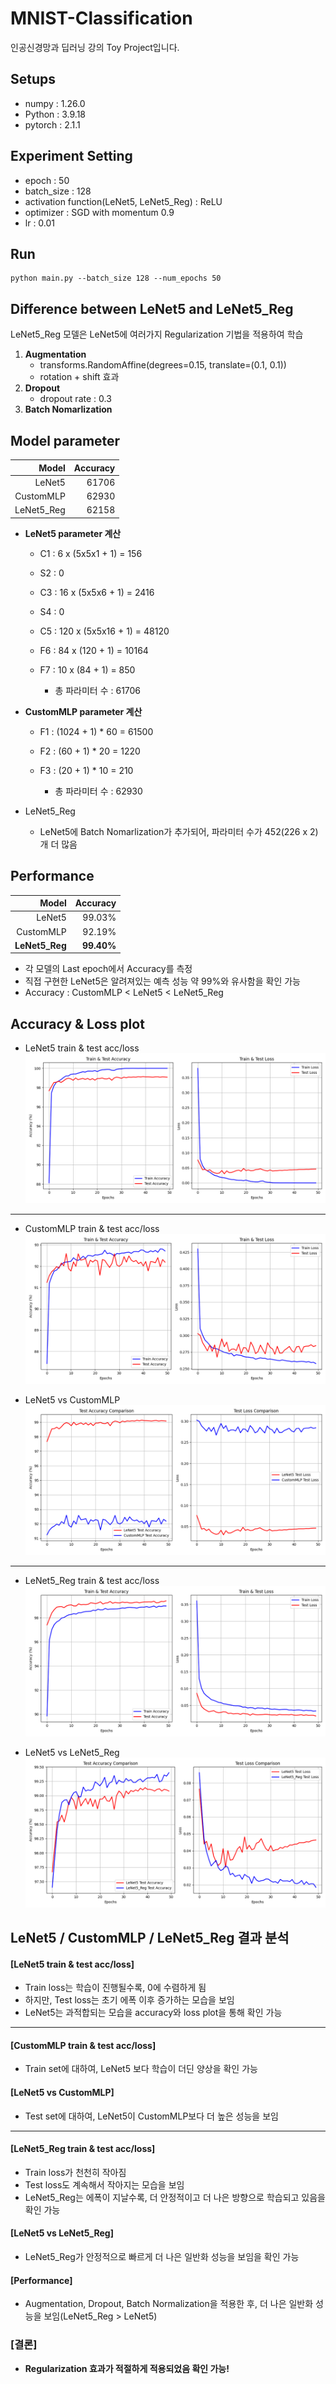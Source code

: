 # MNIST-Classification
인공신경망과 딥러닝 강의 Toy Project입니다.

## Setups
- numpy : 1.26.0
- Python : 3.9.18
- pytorch : 2.1.1

## Experiment Setting
- epoch : 50
- batch_size : 128
- activation function(LeNet5, LeNet5_Reg) : ReLU
- optimizer : SGD with momentum 0.9
- lr : 0.01 

## Run

```
python main.py --batch_size 128 --num_epochs 50
```

## Difference between LeNet5 and LeNet5_Reg
LeNet5_Reg 모델은 LeNet5에 여러가지 Regularization 기법을 적용하여 학습

1. **Augmentation**
    - transforms.RandomAffine(degrees=0.15, translate=(0.1, 0.1))
    - rotation + shift 효과 </br>
2. **Dropout**
    - dropout rate : 0.3 </br>
3. **Batch Nomarlization**

## Model parameter
| Model | Accuracy  |
| ---------------: | -----: |
| LeNet5    | 61706 |
| CustomMLP  | 62930 |
| LeNet5_Reg  | 62158 |

- **LeNet5 parameter 계산**
    - C1 : 6 x (5x5x1 + 1) = 156
    - S2 : 0
    - C3 : 16 x (5x5x6 + 1) = 2416
    - S4 : 0
    - C5 : 120 x (5x5x16 + 1) = 48120
    - F6 : 84 x (120 + 1) = 10164
    - F7 : 10 x (84 + 1) = 850
 
        - 총 파라미터 수 : 61706
     
        
- **CustomMLP parameter 계산**
    - F1 : (1024 + 1) * 60 = 61500
    - F2 : (60 + 1) * 20 = 1220
    - F3 : (20 + 1) * 10 = 210
 
        - 총 파라미터 수 : 62930
     
          
- LeNet5_Reg
    - LeNet5에 Batch Nomarlization가 추가되어, 파라미터 수가 452(226 x 2)개 더 많음

## Performance
| Model | Accuracy  |
| ---------------: | -----: |
| LeNet5    | 99.03% |
| CustomMLP  | 92.19% |
| **LeNet5_Reg**    | **99.40%** |

- 각 모델의 Last epoch에서 Accuracy를 측정
- 직접 구현한 LeNet5은 알려져있는 예측 성능 약 99%와 유사함을 확인 가능
- Accuracy : CustomMLP < LeNet5 < LeNet5_Reg

## Accuracy & Loss plot
- LeNet5 train & test acc/loss
![LeNet5_train_test_plot](https://github.com/BBongjun/MNIST-Classification/blob/main/plot/LeNet5_train_test_plot.png)

-------------------------------------------------
- CustomMLP train & test acc/loss
![custom_train_test_plot](https://github.com/BBongjun/MNIST-Classification/blob/main/plot/MLP_train_test_plot.png) 

- LeNet5 vs CustomMLP 
![custom_train_test_plot](https://github.com/BBongjun/MNIST-Classification/blob/main/plot/MLP_test_performance_comparison.png)

--------------------------------------------------
- LeNet5_Reg train & test acc/loss
![LeNet5_Reg_train_test_plot](https://github.com/BBongjun/MNIST-Classification/blob/main/plot/LeNet5_Reg_train_test_plot.png)

- LeNet5 vs LeNet5_Reg 
![custom_train_test_plot](https://github.com/BBongjun/MNIST-Classification/blob/main/plot/LeNet5_Reg_test_performance_comparison.png)

## LeNet5 / CustomMLP / LeNet5_Reg 결과 분석
#### [LeNet5 train & test acc/loss] 
- Train loss는 학습이 진행될수록, 0에 수렴하게 됨
- 하지만, Test loss는 초기 에폭 이후 증가하는 모습을 보임
- LeNet5는 과적합되는 모습을 accuracy와 loss plot을 통해 확인 가능

----------------------------------------

#### [CustomMLP train & test acc/loss]
- Train set에 대하여, LeNet5 보다 학습이 더딘 양상을 확인 가능

#### [LeNet5 vs CustomMLP] 
- Test set에 대하여, LeNet5이 CustomMLP보다 더 높은 성능을 보임

-----------------------------------------
#### [LeNet5_Reg train & test acc/loss] 
- Train loss가 천천히 작아짐
- Test loss도 계속해서 작아지는 모습을 보임
- LeNet5_Reg는 에폭이 지날수록, 더 안정적이고 더 나은 방향으로 학습되고 있음을 확인 가능

#### [LeNet5 vs LeNet5_Reg] 
- LeNet5_Reg가 안정적으로 빠르게 더 나은 일반화 성능을 보임을 확인 가능

#### [Performance]
- Augmentation, Dropout, Batch Normalization을 적용한 후, 더 나은 일반화 성능을 보임(LeNet5_Reg > LeNet5)

### [결론]
- **Regularization 효과가 적절하게 적용되었음 확인 가능!**
